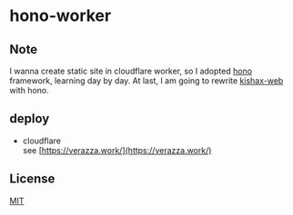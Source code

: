 # hono-worker

## Note
I wanna create static site in cloudflare worker, so I adopted [hono](https://hono.dev/) framework, learning day by day. At last, I am going to rewrite [kishax-web](https://github.com/verazza/kishax-web) with hono.

## deploy
- cloudflare  
see [https://verazza.work/](https://verazza.work/)

## License
[MIT](LICENSE)
